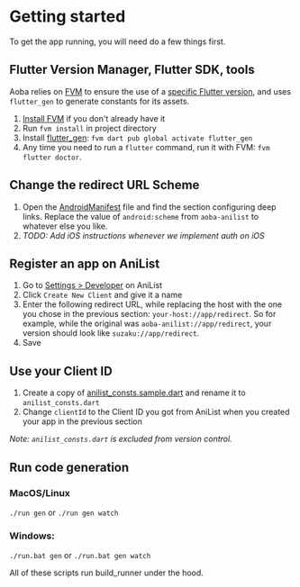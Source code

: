 # Getting started

To get the app running, you will need do a few things first.

## Flutter Version Manager, Flutter SDK, tools

Aoba relies on [FVM](https://github.com/fluttertools/fvm) to ensure the use of a [specific Flutter version](../.fvm/fvm_config.json), and uses `flutter_gen` to generate constants for its assets.

1. [Install FVM](https://fvm.app/docs/getting_started/installation) if you don't already have it
2. Run `fvm install` in project directory
3. Install [flutter_gen](https://github.com/FlutterGen/flutter_gen): `fvm dart pub global activate flutter_gen`
4. Any time you need to run a `flutter` command, run it with FVM: `fvm flutter doctor`.

## Change the redirect URL Scheme

1. Open the [AndroidManifest](../android/app/src/main/AndroidManifest.xml) file and find the section configuring deep links. Replace the value of `android:scheme` from `aoba-anilist` to whatever else you like.
2. _TODO: Add iOS instructions whenever we implement auth on iOS_

## Register an app on AniList

1. Go to [Settings > Developer](https://anilist.co/settings/developer) on AniList
2. Click `Create New Client` and give it a name
3. Enter the following redirect URL, while replacing the host with the one you chose in the previous section: `your-host://app/redirect`. So for example, while the original was `aoba-anilist://app/redirect`, your version should look like `suzaku://app/redirect`.
4. Save

## Use your Client ID

1. Create a copy of [anilist_consts.sample.dart](../lib/consts/anilist_consts.sample.dart) and rename it to `anilist_consts.dart`
2. Change `clientId` to the Client ID you got from AniList when you created your app in the previous section

_Note: `anilist_consts.dart` is excluded from version control._

## Run code generation

### MacOS/Linux
`./run gen` or `./run gen watch`

### Windows:
`./run.bat gen` or `./run.bat gen watch`

All of these scripts run build_runner under the hood.